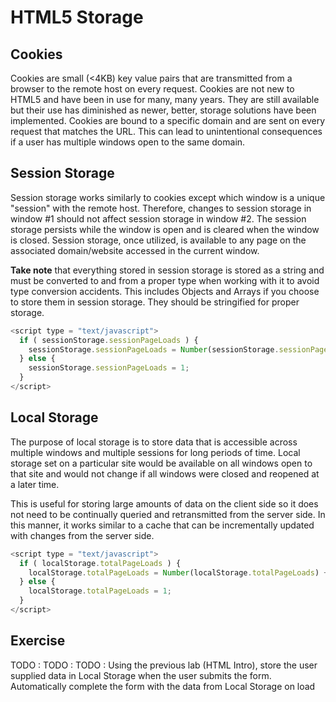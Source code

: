 # HTML5 Storage

## Cookies
Cookies are small (<4KB) key value pairs that are transmitted from a browser to the remote host on every request. Cookies are not new to HTML5 and have been in use for many, many years.  They are still available but their use has diminished as newer, better, storage solutions have been implemented.  Cookies are bound to a specific domain and are sent on every request that matches the URL.  This can lead to unintentional consequences if a user has multiple windows open to the same domain.

## Session Storage
Session storage works similarly to cookies except which window is a unique "session" with the remote host.  Therefore, changes to session storage in window #1 should not affect session storage in window #2.  The session storage persists while the window is open and is cleared when the window is closed.  Session storage, once utilized, is available to any page on the associated domain/website accessed in the current window.

**Take note** that everything stored in session storage is stored as a string and must be converted to and from a proper type when working with it to avoid type conversion accidents.  This includes Objects and Arrays if you choose to store them in session storage.  They should be stringified for proper storage.

```javascript
<script type = "text/javascript">
  if ( sessionStorage.sessionPageLoads ) {
    sessionStorage.sessionPageLoads = Number(sessionStorage.sessionPageLoads) + 1;
  } else {
    sessionStorage.sessionPageLoads = 1;
  }
</script>
```

## Local Storage
The purpose of local storage is to store data that is accessible across multiple windows and multiple sessions for long periods of time.  Local storage set on a particular site would be available on all windows open to that site and would not change if all windows were closed and reopened at a later time.

This is useful for storing large amounts of data on the client side so it does not need to be continually queried and retransmitted from the server side.  In this manner, it works similar to a cache that can be incrementally updated with changes from the server side.

```javascript
<script type = "text/javascript">
  if ( localStorage.totalPageLoads ) {
    localStorage.totalPageLoads = Number(localStorage.totalPageLoads) + 1;
  } else {
    localStorage.totalPageLoads = 1;
  }
</script>
```

## Exercise
TODO : 
TODO : 
TODO : Using the previous lab (HTML Intro), store the user supplied data in Local Storage when the user submits the form.  Automatically complete the form with the data from Local Storage on load
